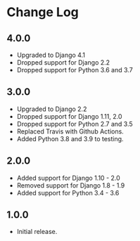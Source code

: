 Change Log
==========


4.0.0
-----

* Upgraded to Django 4.1
* Dropped support for Django 2.2
* Dropped support for Python 3.6 and 3.7


3.0.0
-----

* Upgraded to Django 2.2
* Dropped support for Django 1.11, 2.0
* Dropped support for Python 2.7 and 3.5
* Replaced Travis with Github Actions.
* Added Python 3.8 and 3.9 to testing.


2.0.0
-----

* Added support for Django 1.10 - 2.0
* Removed support for Django 1.8 - 1.9
* Added support for Python 3.4 - 3.6


1.0.0
-----

* Initial release.
